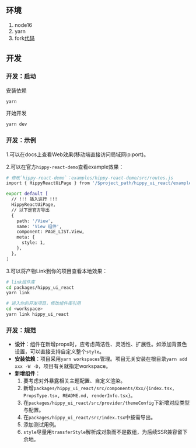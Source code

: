 ## 环境
1. node16
2. yarn
3. fork[代码](https://github.com/hippy-contrib/hippy_ui_react.git)

## 开发

### 开发：启动
安装依赖
```bash
yarn
```
开始开发
```bash
yarn dev
```

### 开发：示例
1.可以在docs上查看Web效果(移动端直接访问局域网ip:port)。

2.可以在官方`hippy-react-demo`查看example效果：
```bash
# 修改`hippy-react-demo`：examples/hippy-react-demo/src/routes.js
import { HippyReactUiPage } from '/$project_path/hippy_ui_react/example/lib/index.js'

export default [
  // !!! 插入这行 !!!
  HippyReactUiPage,
  // 以下是官方导出
  {
    path: '/View',
    name: 'View 组件',
    component: PAGE_LIST.View,
    meta: {
      style: 1,
    },
  },
]
```

3.可以将产物Link到你的项目查看本地效果：
```bash
# link组件库
cd packages/hippy_ui_react
yarn link

# 进入你的开发项目，修改组件库引用
cd <workspace>
yarn link hippy_ui_react
```

### 开发：规范
- **设计**：组件在新增props时，应考虑简洁性、灵活性、扩展性。如添加背景色设置，可以直接支持自定义整个`style`。
- **安装依赖**：项目采用`yarn workspaces`管理。项目无关安装在根目录`yarn add xxx -W -D`，项目有关就指定workspace。
- **新增组件**：
  1. 要考虑对外暴露相关主题配置、自定义渲染。
  2. 新增`packages/hippy_ui_react/src/components/Xxx/{index.tsx, PropsType.tsx, README.md, renderInfo.tsx}`。
  3. 在`packages/hippy_ui_react/src/provider/themeConfig`下新增对应类型与配置。
  4. 在`packages/hippy_ui_react/src/index.tsx`中按需导出。
  5. 添加测试用例。
  6. `style`尽量用`transferStyle`解析成对象而不是数组，为后续SSR兼容留下余地。
